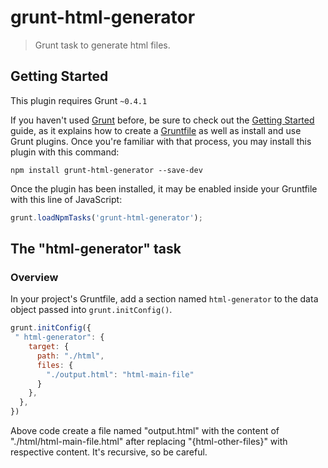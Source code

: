 # grunt-html-generator

> Grunt task to generate html files.

## Getting Started
This plugin requires Grunt `~0.4.1`

If you haven't used [Grunt](http://gruntjs.com/) before, be sure to check out the [Getting Started](http://gruntjs.com/getting-started) guide, as it explains how to create a [Gruntfile](http://gruntjs.com/sample-gruntfile) as well as install and use Grunt plugins. Once you're familiar with that process, you may install this plugin with this command:

```shell
npm install grunt-html-generator --save-dev
```

Once the plugin has been installed, it may be enabled inside your Gruntfile with this line of JavaScript:

```js
grunt.loadNpmTasks('grunt-html-generator');
```

## The "html-generator" task

### Overview
In your project's Gruntfile, add a section named `html-generator` to the data object passed into `grunt.initConfig()`.

```js
grunt.initConfig({
 " html-generator": {
    target: {
      path: "./html",
      files: {
        "./output.html": "html-main-file"
      }
    },
  },
})
```

Above code create a file named "output.html" with the content of "./html/html-main-file.html" after replacing "{html-other-files}" with respective content. It's recursive, so be careful.

